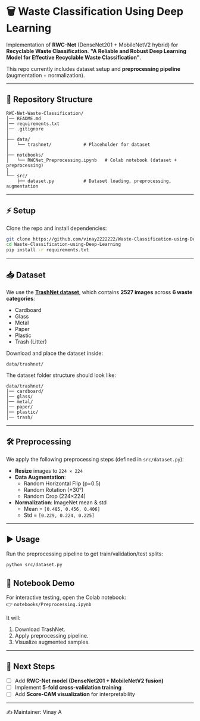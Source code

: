# 🗑️ Waste Classification Using Deep Learning

Implementation of **RWC-Net** (DenseNet201 + MobileNetV2 hybrid) for **Recyclable Waste Classification**.
**"A Reliable and Robust Deep Learning Model for Effective Recyclable Waste Classification"**.  

This repo currently includes dataset setup and **preprocessing pipeline** (augmentation + normalization).  

---

## 📂 Repository Structure
```
RWC-Net-Waste-Classification/
│── README.md
│── requirements.txt
│── .gitignore
│
├── data/
│   └── trashnet/            # Placeholder for dataset
│
├── notebooks/
│   └── RWCNet_Preprocessing.ipynb   # Colab notebook (dataset + preprocessing)
│
└── src/
    ├── dataset.py           # Dataset loading, preprocessing, augmentation
```

---

## ⚡ Setup
Clone the repo and install dependencies:
```bash
git clone https://github.com/vinay2222222/Waste-Classification-using-Deep-Learning.git
cd Waste-Classification-using-Deep-Learning
pip install -r requirements.txt
```

---

## 📥 Dataset
We use the [**TrashNet dataset**](https://github.com/garythung/trashnet), which contains **2527 images** across **6 waste categories**:  
- Cardboard  
- Glass  
- Metal  
- Paper  
- Plastic  
- Trash (Litter)  

Download and place the dataset inside:
```
data/trashnet/
```

The dataset folder structure should look like:
```
data/trashnet/
│── cardboard/
│── glass/
│── metal/
│── paper/
│── plastic/
│── trash/
```

---

## 🛠️ Preprocessing
We apply the following preprocessing steps (defined in `src/dataset.py`):  
- **Resize** images to `224 × 224`  
- **Data Augmentation**:  
  - Random Horizontal Flip (p=0.5)  
  - Random Rotation (±30°)  
  - Random Crop (224×224)  
- **Normalization**: ImageNet mean & std  
  - Mean = `[0.485, 0.456, 0.406]`  
  - Std = `[0.229, 0.224, 0.225]`  

---

## ▶️ Usage
Run the preprocessing pipeline to get train/validation/test splits:  

```bash
python src/dataset.py
```

## 📒 Notebook Demo
For interactive testing, open the Colab notebook:  
👉 `notebooks/Preprocessing.ipynb`  

It will:  
1. Download TrashNet.  
2. Apply preprocessing pipeline.  
3. Visualize augmented samples.  

---

## 📌 Next Steps
- [ ] Add **RWC-Net model (DenseNet201 + MobileNetV2 fusion)**  
- [ ] Implement **5-fold cross-validation training**  
- [ ] Add **Score-CAM visualization** for interpretability  

---

✍️ Maintainer: Vinay A  
